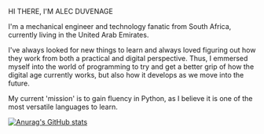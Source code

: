 HI THERE, I'M ALEC DUVENAGE

I'm a mechanical engineer and technology fanatic from South Africa, currently living in the United Arab Emirates.

I've always looked for new things to learn and always loved figuring out how they work from both a practical and digital perspective. Thus, I emmersed myself into the world of programming to try and get a better grip of how the digital age currently works, but also how it develops as we move into the future.

My current 'mission' is to gain fluency in Python, as I believe it is one of the most versatile languages to learn.

[![Anurag's GitHub stats](https://github-readme-stats.vercel.app/api?username=alecduvenage)](https://github.com/anuraghazra/github-readme-stats)
